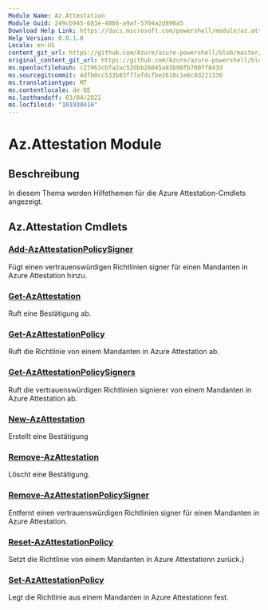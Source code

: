 ```yaml
---
Module Name: Az.Attestation
Module Guid: 249cb945-683e-4866-a9af-5704a2d890a5
Download Help Link: https://docs.microsoft.com/powershell/module/az.attestation
Help Version: 0.0.1.0
Locale: en-US
content_git_url: https://github.com/Azure/azure-powershell/blob/master/src/Attestation/Attestation/help/Az.Attestation.md
original_content_git_url: https://github.com/Azure/azure-powershell/blob/master/src/Attestation/Attestation/help/Az.Attestation.md
ms.openlocfilehash: c27963cbfa2ac52dbb26045a83b90fb700ff843d
ms.sourcegitcommit: 4dfb0cc533b83f77afdcfbe2618c1e6c8d221330
ms.translationtype: MT
ms.contentlocale: de-DE
ms.lasthandoff: 03/04/2021
ms.locfileid: "101930416"
---
```

# Az.Attestation Module
## Beschreibung
In diesem Thema werden Hilfethemen für die Azure Attestation-Cmdlets angezeigt.

## Az.Attestation Cmdlets
### [Add-AzAttestationPolicySigner](Add-AzAttestationPolicySigner.md)
Fügt einen vertrauenswürdigen Richtlinien signer für einen Mandanten in Azure Attestation hinzu.

### [Get-AzAttestation](Get-AzAttestation.md)
Ruft eine Bestätigung ab.

### [Get-AzAttestationPolicy](Get-AzAttestationPolicy.md)
Ruft die Richtlinie von einem Mandanten in Azure Attestation ab.

### [Get-AzAttestationPolicySigners](Get-AzAttestationPolicySigners.md)
Ruft die vertrauenswürdigen Richtlinien signierer von einem Mandanten in Azure Attestation ab.

### [New-AzAttestation](New-AzAttestation.md)
Erstellt eine Bestätigung

### [Remove-AzAttestation](Remove-AzAttestation.md)
Löscht eine Bestätigung.

### [Remove-AzAttestationPolicySigner](Remove-AzAttestationPolicySigner.md)
Entfernt einen vertrauenswürdigen Richtlinien signer für einen Mandanten in Azure Attestation.

### [Reset-AzAttestationPolicy](Reset-AzAttestationPolicy.md)
Setzt die Richtlinie von einem Mandanten in Azure Attestationn zurück.}

### [Set-AzAttestationPolicy](Set-AzAttestationPolicy.md)
Legt die Richtlinie aus einem Mandanten in Azure Attestationn fest.

